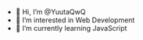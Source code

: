 - 👋 Hi, I’m @YuutaQwQ
- 👀 I’m interested in Web Development
- 🌱 I’m currently learning JavaScript

<!---
YuutaQwQ/YuutaQwQ is a ✨ special ✨ repository because its `README.md` (this file) appears on your GitHub profile.
You can click the Preview link to take a look at your changes.
--->
